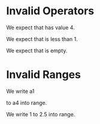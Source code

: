 # Invalid Operators

We expect that has value 4.
<!--           ^
error: attribute check expression requires a receiver [attribute-check.receiver.missing]
-->

We expect that is less than 1.
<!--           ^
error: conditional operator requires a left-hand expression [conditional.lhs.missing]
-->

We expect that is empty.
<!--           ^
error: predicate operator requires a left-hand expression [predicate.lhs.missing]
-->

# Invalid Ranges

We write a1
<!--     ^
error: invalid range operator - unsupported element type 'String' [range.element.type.unsupported]
-->
  to a4 into range.
<!-- ^
error: invalid range operator - unsupported element type 'String' [range.element.type.unsupported]
-->

We write 1 to 2.5 into range.
<!--       ^
error: mismatching range element types [range.element.type.mismatch]
         ^
note: lower bound: int [range.element.type.lower]
              ^
note: upper bound: double [range.element.type.upper]
              ^
error: invalid range operator - unsupported element type 'double' [range.element.type.unsupported]
-->
